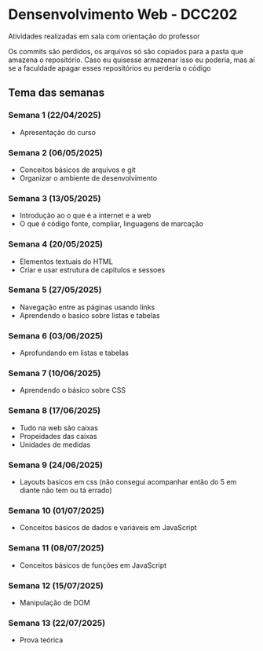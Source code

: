 # Densenvolvimento Web - DCC202
Atividades realizadas em sala com orientação do professor

Os commits são perdidos, os arquivos só são copiados para a pasta que amazena o repositório.
Caso eu quisesse armazenar isso eu poderia, mas aí se a faculdade apagar esses repositórios eu perderia o código 

## Tema das semanas
### Semana 1 (22/04/2025)
- Apresentação do curso

### Semana 2 (06/05/2025)
- Conceitos básicos de arquivos e git
- Organizar o ambiente de desenvolvimento

### Semana 3 (13/05/2025)
- Introdução ao o que é a internet e a web
- O que é código fonte, compliar, linguagens de marcação

### Semana 4 (20/05/2025)
- Elementos textuais do HTML
- Criar e usar estrutura de capitulos e sessoes 

### Semana 5 (27/05/2025)
- Navegação entre as páginas usando links
- Aprendendo o basico sobre listas e tabelas

### Semana 6 (03/06/2025)
- Aprofundando em listas e tabelas

### Semana 7 (10/06/2025)
- Aprendendo o básico sobre CSS

### Semana 8 (17/06/2025)
- Tudo na web são caixas 
- Propeidades das caixas
- Unidades de medidas

### Semana 9 (24/06/2025)
- Layouts basicos em css
(não consegui acompanhar então do 5 em diante não tem ou tá errado)

### Semana 10 (01/07/2025)
- Conceitos básicos de dados e variáveis em JavaScript

### Semana 11 (08/07/2025)
- Conceitos básicos de funções em JavaScript

### Semana 12 (15/07/2025)
- Manipulação de DOM

### Semana 13 (22/07/2025)
- Prova teórica

